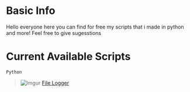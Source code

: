 # Basic Info

Hello everyone here you can find for free my scripts that i made in python and more! Feel free to give sugesstions

# Current Available Scripts

`Python`
> ![Imgur](https://i.imgur.com/oWNJ7LP.png) [File Logger](https://github.com/MatixAndr09/My-Scripts/blob/main/File%20Logger/FileLogger.py)

